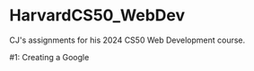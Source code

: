 # HarvardCS50_WebDev

CJ's assignments for his 2024 CS50 Web Development course.

#1: Creating a Google
